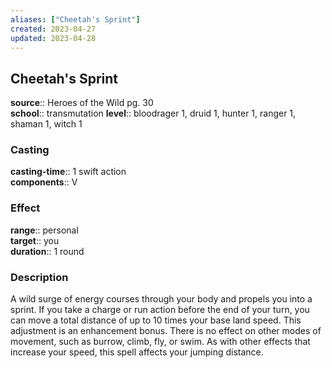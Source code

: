 ```yaml
---
aliases: ["Cheetah's Sprint"]
created: 2023-04-27
updated: 2023-04-28
---
```


## Cheetah's Sprint

**source**:: Heroes of the Wild pg. 30  
**school**:: transmutation
**level**:: bloodrager 1, druid 1, hunter 1, ranger 1, shaman 1, witch 1

### Casting

**casting-time**:: 1 swift action  
**components**:: V

### Effect

**range**:: personal  
**target**:: you  
**duration**:: 1 round

### Description

A wild surge of energy courses through your body and propels you into a sprint. If you take a charge or run action before the end of your turn, you can move a total distance of up to 10 times your base land speed. This adjustment is an enhancement bonus. There is no effect on other modes of movement, such as burrow, climb, fly, or swim. As with other effects that increase your speed, this spell affects your jumping distance.
